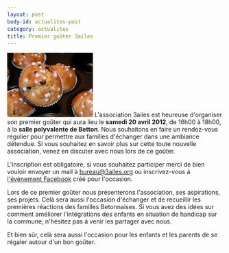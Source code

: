 ```yaml
---
layout: post
body-id: actualites-post
category: actualites
title: Premier goûter 3ailes
---
```


![Muffins][1] L'association 3ailes est heureuse d'organiser son premier goûter qui aura lieu le __samedi 20 avril 2012__, de 16h00 à 18h00, à la __salle polyvalente de Betton__. Nous souhaitons en faire un rendez-vous régulier pour permettre aux familles d'échanger dans une ambiance détendue. Si vous souhaitez en savoir plus sur cette toute nouvelle association, venez en discuter avec nous lors de ce goûter.

L'inscription est obligatoire, si vous souhaitez participer merci de bien vouloir envoyer un mail à <a href="mailto:bureau@3ailes.org">bureau@3ailes.org</a> ou inscrivez-vous à <a href="http://www.facebook.com/events/499262093466402/">l'évènement Facebook</a> créé pour l'occasion.

Lors de ce premier goûter nous présenterons l'association, ses aspirations, ses projets. Celà sera aussi l'occasion d'échanger et de recueillir les premières réactions des familles Betonnaises. Si vous avez des idées sur comment améliorer l'intégrations des enfants en situation de handicap sur la commune, n'hésitez pas à venir les partager avec nous.

Et bien sûr, celà sera aussi l'occasion pour les enfants et les parents de se régaler autour d'un bon goûter.

[1]: /img/muffins-200x150.jpg
